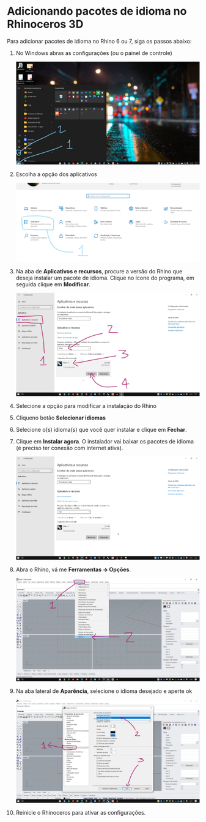 # Adicionando pacotes de idioma no Rhinoceros 3D

Para adicionar pacotes de idioma no Rhino 6 ou 7, siga os passos abaixo:

1. No Windows abras as configurações (ou o painel de controle)


    ![img](./lang_set_01.jpg)



1. Escolha a opção dos aplicativos


    ![img](./lang_set_02.jpg)


1. Na aba de **Aplicativos e recursos**, procure a versão do Rhino que deseja instalar um pacote de idioma. Clique no ícone do programa, em seguida clique em **Modificar**.

    ![img](./lang_set_03.jpg)


1. Selecione a opção para modificar a instalação do Rhino

1. Cliqueno botão **Selecionar idiomas**

1. Selecione o(s) idioma(s) que você quer instalar e clique em **Fechar**.

1. Clique em **Instalar agora**. O instalador vai baixar os pacotes de idioma (é preciso ter conexão com internet ativa).

    ![img](./modify_lang_pack.gif)


2. Abra o Rhino, vá me **Ferramentas -> Opções**.

    ![img](./options.jpg)

3. Na aba lateral de **Aparência**, selecione o idioma desejado e aperte ok


    ![img](./aparencia.jpg)

4. Reinicie o Rhinoceros para ativar as configurações.